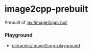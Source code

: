 image2cpp-prebuilt
==================
Prebuilt of [javl/image2cpp: null](https://github.com/javl/image2cpp)

### Playground
- [dirkarnez/image2cpp-playground](https://github.com/dirkarnez/image2cpp-playground)
